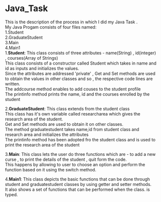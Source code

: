 # Java_Task
This is the description of the process in which I did my Java Task .  
My Java Progam consists of four files named:  
1.Student  
2.GraduateStudent  
3.Main  
4.Main1  
1.**Student**: This class consists of three attributes - name(String) , id(integer) , courses(Array of Strings)  
This class consists of a constructor called Student which takes in name and id as inputs and initializes the values.  
Since the attributes are addressed 'private' , Get and Set methods are used to obtain the values in other classes and so , the respective code lines are written.  
The addcourse method enables to add couses to the student profile   
The printinfo method prints the name, id and the courses enrolled by the student  

2.**GraduateStudent**: This class extends from the student class  
This class has it's own variable called researcharea which gives the research area of the student.  
Get and Set methods are used to obtain it on other classes.  
The method graduatestudent takes name,id from student class and research area and initializes the attributes  
The printinfo method has been adopted fro the student class and is used to print the research area of the student  

3.**Main**: This class lets the user do three functions which are - to add a new curse , to print the details of the student , quit form the code.  
This happens by allowing to user to choose an option and perform the function based on it using the switch method.  

4.**Main1**: This class depicts the basic functions that can be done through student and graduatestudent classes by using getter and setter methods.  
It also shows a set of functions that can be performed when the class. is typed.  
